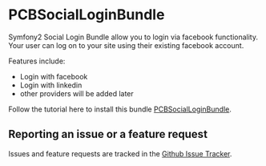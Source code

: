 # PCBSocialLoginBundle
Symfony2 Social Login Bundle allow you to login via facebook functionality. Your user can log on to your site using their existing facebook account. 

Features include:

- Login with facebook
- Login with linkedin
- other providers will be added later

Follow the tutorial here to install this bundle [PCBSocialLoginBundle](http://www.phpcodebooster.com/post/12/symfony2-social-login-plugin/).

Reporting an issue or a feature request
---------------------------------------

Issues and feature requests are tracked in the [Github Issue Tracker](https://github.com/phpcodebooster/social-login/issues).
